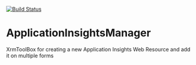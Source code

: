 [![Build Status](https://dev.azure.com/danishnaglekar/GitHub-CI/_apis/build/status/Danz-maveRICK.ApplicationInsightsManager?branchName=master)](https://dev.azure.com/danishnaglekar/GitHub-CI/_build/latest?definitionId=2&branchName=master)

# ApplicationInsightsManager
XrmToolBox for creating a new Application Insights Web Resource and add it on multiple forms
